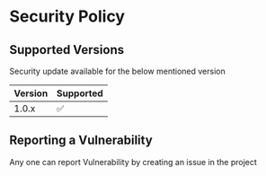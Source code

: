 # Security Policy

## Supported Versions

Security update available for the below mentioned version

| Version | Supported          |
| ------- | ------------------ |
| 1.0.x   | :white_check_mark: |

## Reporting a Vulnerability

Any one can report Vulnerability by creating an issue in the project  

